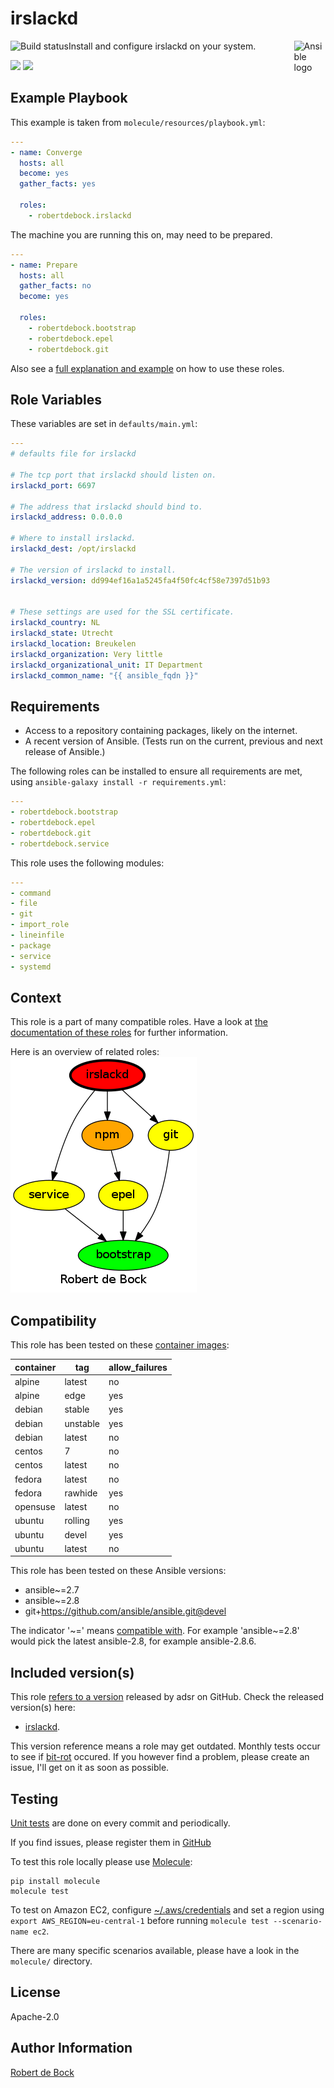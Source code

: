irslackd
=========

<img src="https://docs.ansible.com/ansible-tower/3.2.4/html_ja/installandreference/_static/images/logo_invert.png" width="10%" height="10%" alt="Ansible logo" align="right"/>
<a href="https://travis-ci.org/robertdebock/ansible-role-irslackd"><img src="https://travis-ci.org/robertdebock/ansible-role-irslackd.svg?branch=master" alt="Build status" align="left"/></a>

Install and configure irslackd on your system.

<img src="https://img.shields.io/ansible/role/d/30532"/>
<img src="https://img.shields.io/ansible/quality/30532"/>

Example Playbook
----------------

This example is taken from `molecule/resources/playbook.yml`:
```yaml
---
- name: Converge
  hosts: all
  become: yes
  gather_facts: yes

  roles:
    - robertdebock.irslackd
```

The machine you are running this on, may need to be prepared.
```yaml
---
- name: Prepare
  hosts: all
  gather_facts: no
  become: yes

  roles:
    - robertdebock.bootstrap
    - robertdebock.epel
    - robertdebock.git
```

Also see a [full explanation and example](https://robertdebock.nl/how-to-use-these-roles.html) on how to use these roles.

Role Variables
--------------

These variables are set in `defaults/main.yml`:
```yaml
---
# defaults file for irslackd

# The tcp port that irslackd should listen on.
irslackd_port: 6697

# The address that irslackd should bind to.
irslackd_address: 0.0.0.0

# Where to install irslackd.
irslackd_dest: /opt/irslackd

# The version of irslackd to install.
irslackd_version: dd994ef16a1a5245fa4f50fc4cf58e7397d51b93


# These settings are used for the SSL certificate.
irslackd_country: NL
irslackd_state: Utrecht
irslackd_location: Breukelen
irslackd_organization: Very little
irslackd_organizational_unit: IT Department
irslackd_common_name: "{{ ansible_fqdn }}"
```

Requirements
------------

- Access to a repository containing packages, likely on the internet.
- A recent version of Ansible. (Tests run on the current, previous and next release of Ansible.)

The following roles can be installed to ensure all requirements are met, using `ansible-galaxy install -r requirements.yml`:

```yaml
---
- robertdebock.bootstrap
- robertdebock.epel
- robertdebock.git
- robertdebock.service

```

This role uses the following modules:
```yaml
---
- command
- file
- git
- import_role
- lineinfile
- package
- service
- systemd
```

Context
-------

This role is a part of many compatible roles. Have a look at [the documentation of these roles](https://robertdebock.nl/) for further information.

Here is an overview of related roles:
![dependencies](https://raw.githubusercontent.com/robertdebock/drawings/artifacts/irslackd.png "Dependency")


Compatibility
-------------

This role has been tested on these [container images](https://hub.docker.com/):

|container|tag|allow_failures|
|---------|---|--------------|
|alpine|latest|no|
|alpine|edge|yes|
|debian|stable|yes|
|debian|unstable|yes|
|debian|latest|no|
|centos|7|no|
|centos|latest|no|
|fedora|latest|no|
|fedora|rawhide|yes|
|opensuse|latest|no|
|ubuntu|rolling|yes|
|ubuntu|devel|yes|
|ubuntu|latest|no|

This role has been tested on these Ansible versions:

- ansible~=2.7
- ansible~=2.8
- git+https://github.com/ansible/ansible.git@devel

The indicator '\~=' means [compatible with](https://www.python.org/dev/peps/pep-0440/#compatible-release). For example 'ansible\~=2.8' would pick the latest ansible-2.8, for example ansible-2.8.6.


Included version(s)
-------------------

This role [refers to a version](https://github.com/robertdebock/ansible-role-irslackd/blob/master/defaults/main.yml) released by adsr on GitHub. Check the released version(s) here:
- [irslackd](https://github.com/adsr/irslackd/releases).

This version reference means a role may get outdated. Monthly tests occur to see if [bit-rot](https://en.wikipedia.org/wiki/Software_rot) occured. If you however find a problem, please create an issue, I'll get on it as soon as possible.

Testing
-------

[Unit tests](https://travis-ci.org/robertdebock/ansible-role-irslackd) are done on every commit and periodically.

If you find issues, please register them in [GitHub](https://github.com/robertdebock/ansible-role-irslackd/issues)

To test this role locally please use [Molecule](https://github.com/ansible/molecule):
```
pip install molecule
molecule test
```

To test on Amazon EC2, configure [~/.aws/credentials](https://docs.aws.amazon.com/sdk-for-java/v1/developer-guide/credentials.html) and set a region using `export AWS_REGION=eu-central-1` before running `molecule test --scenario-name ec2`.

There are many specific scenarios available, please have a look in the `molecule/` directory.

License
-------

Apache-2.0


Author Information
------------------

[Robert de Bock](https://robertdebock.nl/)
